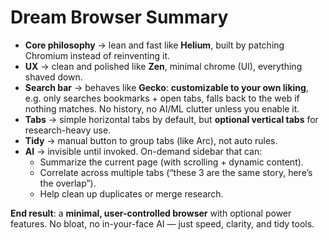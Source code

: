 # Dream Browser Summary

- **Core philosophy** → lean and fast like **Helium**, built by patching Chromium instead of reinventing it.
- **UX** → clean and polished like **Zen**, minimal chrome (UI), everything shaved down.
- **Search bar** → behaves like **Gecko**: **customizable to your own liking**, e.g. only searches bookmarks + open tabs, falls back to the web if nothing matches. No history, no AI/ML clutter unless you enable it.
- **Tabs** → simple horizontal tabs by default, but **optional vertical tabs** for research-heavy use.
- **Tidy** → manual button to group tabs (like Arc), not auto rules.
- **AI** → invisible until invoked. On-demand sidebar that can:
  - Summarize the current page (with scrolling + dynamic content).
  - Correlate across multiple tabs (“these 3 are the same story, here’s the overlap”).
  - Help clean up duplicates or merge research.

**End result**: a **minimal, user-controlled browser** with optional power features.
No bloat, no in-your-face AI — just speed, clarity, and tidy tools.
